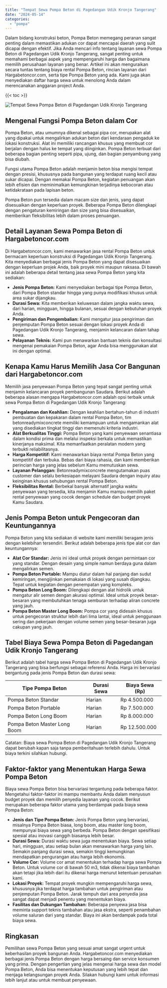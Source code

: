 ```yaml
---
title: "Tempat Sewa Pompa Beton di Pagedangan Udik Kronjo Tangerang"
date: "2024-05-14"
categories: 
  - "pompa"
---
```




Dalam bidang konstruksi beton, Pompa Beton memegang peranan sangat penting dalam memastikan adukan cor dapat mencapai daerah yang sulit dicapai dengan efektif. Jika Anda mencari info tentang layanan sewa Pompa Beton di Pagedangan Udik Kronjo Tangerang, sangat penting untuk memahami berbagai aspek yang mempengaruhi harga dan bagaimana memilih perusahaan layanan yang benar. Artikel ini akan menguraikan secara tuntas tentang biaya rental Pompa Beton, rincian layanan dari Hargabetoncor.com, serta tipe Pompa Beton yang ada. Kami juga akan menyediakan daftar harga sewa untuk menolong Anda dalam merencanakan anggaran project Anda.

{{< toc >}}

![Tempat Sewa Pompa Beton di Pagedangan Udik Kronjo Tangerang](https://hargareadymixid.github.io/pompa/concrete-pump%20(12).png)

## Mengenal Fungsi Pompa Beton dalam Cor

Pompa Beton, atau umumnya dikenal sebagai pipa cor, merupakan alat yang dipakai untuk mengalirkan adukan beton dari kendaraan pengaduk ke lokasi konstruksi. Alat ini memiliki rancangan khusus yang membuat cor berjalan dengan halus ke tempat yang diinginkan. Pompa Beton terbuat dari beberapa bagian penting seperti pipa, ujung, dan bagian penyambung yang bisa diubah.

Fungsi utama Pompa Beton adalah menjamin beton bisa mengisi tempat dengan presisi, khususnya pada bangunan yang terdapat ruang kecil atau sukar dicapai. Dengan memakai Pompa Beton, kegiatan penuangan akan lebih efisien dan meminimalkan kemungkinan terjadinya kebocoran atau ketidakrataan pada lapisan beton.

Pompa Beton pun tersedia dalam macam size dan jenis, yang dapat disesuaikan dengan keperluan proyek. Beberapa Pompa Beton dilengkapi dengan pengaturan kemiringan dan size yang bisa disesuaikan, memberikan fleksibilitas lebih dalam proses penuangan.

## Detail Layanan Sewa Pompa Beton di Hargabetoncor.com

Di Hargabetoncor.com, kami menawarkan jasa rental Pompa Beton untuk bermacam keperluan konstruksi di Pagedangan Udik Kronjo Tangerang. Kita menyediakan berbagai jenis Pompa Beton yang dapat disesuaikan dengan keperluan projek Anda, baik proyek mini maupun raksasa. Di bawah ini adalah beberapa detail tentang jasa sewa Pompa Beton yang kita sediakan:

- **Jenis Pompa Beton:** Kami menyediakan berbagai tipe Pompa Beton, dari Pompa Beton standar hingga yang punya modifikasi khusus untuk area sukar dijangkau.
- **Durasi Sewa:** Kita memberikan keluwesan dalam jangka waktu sewa, dari harian, mingguan, hingga bulanan, sesuai dengan kebutuhan proyek Anda.
- **Pengiriman dan Pengembalian:** Kami mengatur jasa pengiriman dan penjemputan Pompa Beton sesuai dengan lokasi proyek Anda di Pagedangan Udik Kronjo Tangerang, menjamin kelancaran dalam tahap sewa.
- **Pelayanan Teknis:** Kami pun menawarkan bantuan teknis dan konsultasi mengenai pemakaian Pompa Beton, agar Anda bisa menggunakan alat ini dengan optimal.

## Kenapa Kamu Harus Memilih Jasa Cor Bangunan dari Hargabetoncor.com

Memilih jasa penyewaan Pompa Beton yang tepat sangat penting untuk menjamin kelancaran proyek pembangunan Saudara. Berikut adalah beberapa alasan mengapa Hargabetoncor.com adalah opsi terbaik untuk sewa Pompa Beton di Pagedangan Udik Kronjo Tangerang:

- **Pengalaman dan Keahlian:** Dengan keahlian bertahun-tahun di industri pembuatan dan kepakaran dalam rental Pompa Beton, tim betonreadymixconcrete memiliki kemampuan untuk mengamankan alat yang disediakan tingkat tinggi dan memenuhi kriteria industri.
- **Alat Berkualitas Tinggi:** Pompa Beton yang kami penyewaan senantiasa dalam kondisi prima dan melalui inspeksi berkala untuk memastikan kinerjanya maksimal. Kita memanfaatkan peralatan modern yang terbukti reliabilitasnya.
- **Harga Kompetitif:** Kami menawarkan biaya rental Pompa Beton yang kompetitif dan terbuka. Bebas dari biaya rahasia, dan kami memberikan perincian harga yang jelas sebelum Kamu memutuskan sewa.
- **Layanan Pelanggan:** Betonreadymixconcrete mengutamakan puas customer dan selalu berkesiapan melayani Saudara dengan inquiry atau keinginan khusus sehubungan rental Pompa Beton.
- **Fleksibilitas Rental:** Berbekal banyak alternatif jangka waktu penyewaan yang tersedia, kita menjamin Kamu mampu memilih paket rental penyewaan yang cocok dengan schedule dan budget proyek Kamu Saudara.

## Jenis Pompa Beton untuk Pengecoran dan Keuntungannya

Pompa Beton yang kita sediakan di website kami memiliki beragam jenis dengan kelebihan tersendiri. Berikut adalah beberapa jenis tipe alat cor dan keuntungannya:

- **Alat Cor Standar:** Jenis ini ideal untuk proyek dengan permintaan cor yang standar. Dengan desain yang simple namun berdaya guna dalam mengalirkan semen.
- **Pompa Beton Portable:** Mampu diatur dalam hal panjang dan sudut kemiringan, mengijinkan pemakaian di lokasi yang susah dijangkau. Tepat untuk kegiatan dengan penempatan yang kompleks.
- **Pompa Beton Long Boom:** Dilengkapi dengan alat hidrolik untuk mengatur alir semen dengan akurasi optimal. Ideal untuk proyek besar-besaran yang membutuhkan tenaga semburan terhadap aliran concrete yang jauh.
- **Pompa Beton Master Long Boom:** Pompa cor yang didesain khusus untuk pengecoran struktur lebih dari lima lantai, ideal untuk penggunaan sering dan pekerjaan dengan volume semen yang besar-besaran juga cakupan yang jauh.

## Tabel Biaya Sewa Pompa Beton di Pagedangan Udik Kronjo Tangerang

Berikut adalah tabel harga sewa Pompa Beton di Pagedangan Udik Kronjo Tangerang yang bisa berfungsi sebagai referensi Anda. Harga ini bervariasi bergantung pada jenis Pompa Beton dan durasi sewa:

| Tipe Pompa Beton | Durasi Sewa | Biaya Sewa (Rp) |
| --- | --- | --- |
| Pompa Beton Standar | Harian | Rp 4.500.000 |
| Pompa Beton Portable | Harian | Rp 7.500.000 |
| Pompa Beton Long Boom | Harian | Rp 8.000.000 |
| Pompa Beton Master Long Boom | Harian | Rp 12.500.000 |

Catatan: Biaya sewa Pompa Beton di Pagedangan Udik Kronjo Tangerang dapat berubah kapan saja tanpa pemberitahuan terlebih dahulu. Untuk biaya terkini silahkan hubungi.

## Faktor-faktor yang Menentukan Harga Sewa Pompa Beton

Biaya sewa Pompa Beton bisa bervariasi tergantung pada beberapa faktor. Mengetahui faktor-faktor ini mampu membantu Anda dalam menyusun budget proyek dan memilih penyedia layanan yang cocok. Berikut merupakan beberapa faktor utama yang berdampak pada biaya sewa Pompa Beton:

- **Jenis dan Tipe Pompa Beton:** Jenis Pompa Beton yang bervariasi, misalnya Pompa Beton biasa, long boom, atau master long boom, mempunyai biaya sewa yang berbeda. Pompa Beton dengan spesifikasi spesial atau inovasi canggih biasanya lebih besar.
- **Durasi Sewa:** Durasi waktu sewa juga menentukan biaya. Sewa setiap hari, mingguan, atau setiap bulan akan menawarkan harga yang lain. Semakin panjang durasi sewa, semakin tinggi kemungkinan mendapatkan pengurangan atau harga lebih ekonomis.
- **Volume Cor:** Volume cor amat menentukan terhadap harga sewa Pompa Beton. Untuk volume cor di bawah 50 m3, tidak dikenai biaya tambahan akan tetapi jika lebih dari itu dikenai harga menurut ketentuan perusahan kami.
- **Lokasi Proyek:** Tempat proyek mungkin mempengaruhi harga sewa, khususnya jika terdapat harga tambahan untuk pengiriman atau penjemputan Pompa Beton. Jarak tempuh dari area penyedia jasa sangat dapat menjadi penentu yang menentukan biaya.
- **Fasilitas dan Dukungan Tambahan:** Beberapa penyewa jasa bisa meminta support teknis tambahan atau jasa ekstra, seperti penambahan volume saluran dari yang standar. Biaya ini akan berdampak pada total biaya sewa.

## Ringkasan

Pemilihan sewa Pompa Beton yang sesuai amat sangat urgent untuk keberhasilan proyek bangunan Anda. Hargabetoncor.com menyediakan berbagai jenis Pompa Beton dengan harga bersaing dan service konsumen yang prima. Dengan pengertian yang jelas mengenai harga sewa dan model Pompa Beton, Anda bisa menentukan keputusan yang lebih tepat dan menjaga kelangsungan proyek Anda. Silakan hubungi kami untuk informasi lebih lanjut atau untuk membuat penyewaan.
